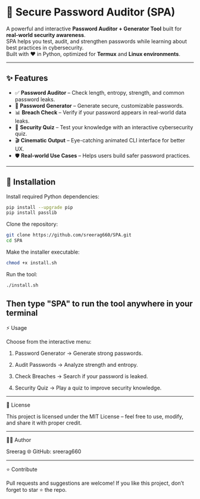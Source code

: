 # 🔐 Secure Password Auditor (SPA)

A powerful and interactive **Password Auditor + Generator Tool** built for **real-world security awareness**.  
SPA helps you test, audit, and strengthen passwords while learning about best practices in cybersecurity.  
Built with ❤️ in Python, optimized for **Termux** and **Linux environments**.

---

## ✨ Features
- ✅ **Password Auditor** – Check length, entropy, strength, and common password leaks.  
- 🔑 **Password Generator** – Generate secure, customizable passwords.  
- 📊 **Breach Check** – Verify if your password appears in real-world data leaks.  
- 🎯 **Security Quiz** – Test your knowledge with an interactive cybersecurity quiz.  
- 🎬 **Cinematic Output** – Eye-catching animated CLI interface for better UX.  
- 🛡️ **Real-world Use Cases** – Helps users build safer password practices.  

---

## 🚀 Installation

Install required Python dependencies:
```bash
pip install --upgrade pip
pip install passlib
```
Clone the repository:
```bash
git clone https://github.com/sreerag660/SPA.git
cd SPA
```

Make the installer executable:
```bash
chmod +x install.sh
```
Run the tool:
```bash
./install.sh
```
Then type  "SPA" to run the tool anywhere in your  terminal 
---
⚡ Usage

Choose from the interactive menu:

1. Password Generator → Generate strong passwords.

2. Audit Passwords → Analyze strength and entropy.

3. Check Breaches → Search if your password is leaked.

4. Security Quiz → Play a quiz to improve security knowledge.



---

📜 License

This project is licensed under the MIT License – feel free to use, modify, and share it with proper credit.


---

👨‍💻 Author

Sreerag
🌐 GitHub: sreerag660


---

⭐ Contribute

Pull requests and suggestions are welcome!
If you like this project, don’t forget to star ⭐ the repo.
